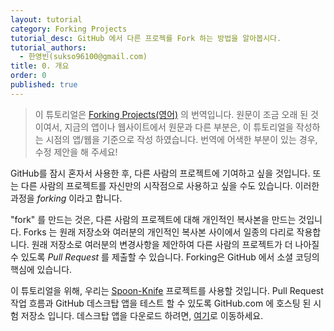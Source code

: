 ```yaml
---
layout: tutorial
category: Forking Projects
tutorial_desc: GitHub 에서 다른 프로젝를 Fork 하는 방법을 알아봅시다.
tutorial_authors:
  - 한영빈(sukso96100@gmail.com)
title: 0. 개요
order: 0
published: true
---
```


> 이 튜토리얼은 [Forking Projects(영어)](https://guides.github.com/activities/forking) 의 번역입니다.
원문이 조금 오래 된 것이여서, 지금의 앱이나 웹사이트에서 원문과 다른 부분은, 이 튜토리얼을 작성하는 시점의 앱/웹을 기준으로 작성 하였습니다.
번역에 어색한 부분이 있는 경우, 수정 제안을 해 주세요!

GitHub를 잠시 혼자서 사용한 후, 다른 사람의 프로젝트에 기여하고 싶을 것입니다. 또는 다른 사람의 프로젝트를 자신만의 시작점으로 사용하고 싶을 수도 있습니다.
이러한 과정을 *forking* 이라고 합니다.

"fork" 를 만드는 것은, 다른 사람의 프로젝트에 대해 개인적인 복사본을 만드는 것입니다. Forks 는 원래 저장소와 여러분의 개인적인 복사본 사이에서 일종의 다리로 작용합니다. 원래 저장소로 여러분의 변경사항을 제안하여 다른 사람의 프로젝트가 더 나아질 수 있도록 *Pull Request* 를 제출할 수 있습니다. Forking은 GitHub 에서 소셜 코딩의 핵심에 있습니다.

이 튜토리얼을 위해, 우리는 [Spoon-Knife](https://github.com/octocat/Spoon-Knife) 프로젝트를 사용할 것입니다. Pull Request 작업 흐름과 GitHub 데스크탑 앱을 테스트 할 수 있도록 GitHub.com 에 호스팅 된 시험 저장소 입니다. 데스크탑 앱을 다운로드 하려면, [여기](https://desktop.github.com)로 이동하세요.
